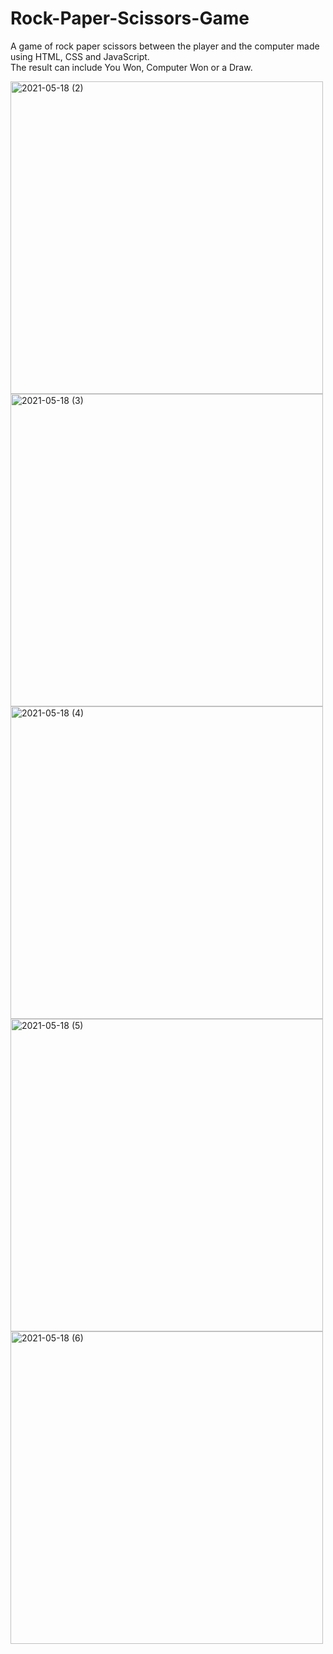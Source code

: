 # Rock-Paper-Scissors-Game

A game of rock paper scissors between the player and the computer made using HTML, CSS and JavaScript.<br>
The result can include You Won, Computer Won or a Draw.

<img width="500" alt="2021-05-18 (2)" src="https://user-images.githubusercontent.com/69964629/118646872-5f194580-b7fe-11eb-8698-db85af9a0cd0.png">
<img width="500" alt="2021-05-18 (3)" src="https://user-images.githubusercontent.com/69964629/118646910-66d8ea00-b7fe-11eb-93bc-d2fef3ee5505.png">
<img width="500" alt="2021-05-18 (4)" src="https://user-images.githubusercontent.com/69964629/118646975-77896000-b7fe-11eb-922b-b7f373f51ead.png">
<img width="500" alt="2021-05-18 (5)" src="https://user-images.githubusercontent.com/69964629/118647007-7f490480-b7fe-11eb-89d1-ea2024773e1e.png">
<img width="500" alt="2021-05-18 (6)" src="https://user-images.githubusercontent.com/69964629/118647158-a7386800-b7fe-11eb-9363-e8f2359ee105.png">
